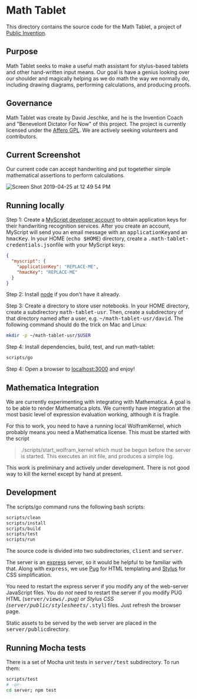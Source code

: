# Math Tablet

This directory contains the source code for the Math Tablet, a project of
[Public Invention](https://pubinv.github.io/PubInv/).

## Purpose

Math Tablet seeks to make a useful math assistant for stylus-based tablets and other hand-written input means.
Our goal is have a genius looking over our shoulder and magically helping as we do math the way we normally do,
including drawing diagrams, performing calculations, and producing proofs.

## Governance

Math Tablet was create by David Jeschke, and he is the Invention Coach and "Benevelont Dictator For Now" of this project.
The project is currently licensed under the [Affero GPL](https://www.gnu.org/licenses/agpl-3.0.en.html).
We are actively seeking volunteers and contributors.

## Current Screenshot

Our current code can accept handwriting and put togetether simple mathematical assertions to perform calculations.

![Screen Shot 2019-04-25 at 12 49 54 PM](https://user-images.githubusercontent.com/5296671/56757194-3e827c80-6759-11e9-969d-e0a49395ce0d.png)

## Running locally

Step 1: Create a [MyScript developer account](https://developer.myscript.com/getting-started/web)
to obtain application keys for their handwriting recognition services.
After you create an account, MyScript will send you an email message with an <tt>applicationKey</tt>and an <tt>hmacKey</tt>.
In your HOME (<tt>echo $HOME</tt>) directory, create a <tt>.math-tablet-credentials.json</tt>file with your MyScript keys:

```json
{
  "myscript": {
    "applicationKey": "REPLACE-ME",
    "hmacKey": "REPLACE-ME"
  }
}
```

Step 2: Install [node](https://nodejs.org/en/) if you don't have it already.

Step 3: Create a directory to store user notebooks.
In your HOME directory, create a subdirectory <tt>math-tablet-usr</tt>.
Then, create a subdirectory of that directory named after a user,
e.g. <tt>~/math-tablet-usr/david</tt>.
The following command should do the trick on Mac and Linux:

```bash
mkdir -p ~/math-tablet-usr/$USER
```

Step 4: Install dependencies, build, test, and run math-tablet:

```bash
scripts/go
```

Step 4: Open a browser to [localhost:3000](http://localhost:3000) and enjoy!

## Mathematica Integration

We are currently experimenting with integrating with Mathematica.
A goal is to be able to render Mathematica plots. We currently have
integration at the most basic level of expression evaluation working, although it
is fragile.

For this to work, you need to have a running local WolframKernel, which
probably means you need a Mathematica license. This
must be started with the script
> ./scripts/start_wolfram_kernel
which must be begun before the server is started. This executes an init file,
and produces a simple log.

This work is preliminary and actively under development. There is not
good way to kill the kernel except by hand at present.

## Development

The scripts/go command runs the following bash scripts:

```bash
scripts/clean
scripts/install
scripts/build
scripts/test
scripts/run
```

The source code is divided into two subdirectories, <tt>client</tt> and <tt>server</tt>.

The server is an [express](https://expressjs.com/) server, so it would be helpful to be familiar with that.
Along with <tt>express</tt>, we use [Pug](https://pugjs.org/) for HTML templating and [Stylus](http://stylus-lang.com/)
for CSS simplification.

You need to restart the express server if you modify any of the web-server JavaScript files.
You do _not_ need to restart the server if you modify PUG HTML (<tt>server/views/*.pug</tt>) or Stylus CSS (<tt>server/public/stylesheets/*.styl</tt>) files.
Just refresh the browser page.

Static assets to be served by the web server are placed in the <tt>server/public</tt>directory.

## Running Mocha tests

There is a set of Mocha unit tests in <tt>server/test</tt> subdirectory. To run them:

```bash
scripts/test
# -or-
cd server; npm test
```
